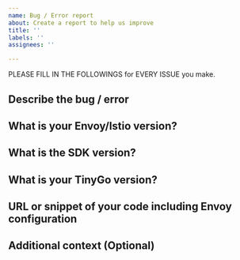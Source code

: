 ```yaml
---
name: Bug / Error report
about: Create a report to help us improve
title: ''
labels: ''
assignees: ''

---
```


PLEASE FILL IN THE FOLLOWINGS for EVERY ISSUE you make.

## Describe the bug / error

## What is your Envoy/Istio version?

## What is the SDK version?

## What is your TinyGo version?

## URL or snippet of your code including Envoy configuration

## Additional context (Optional)
